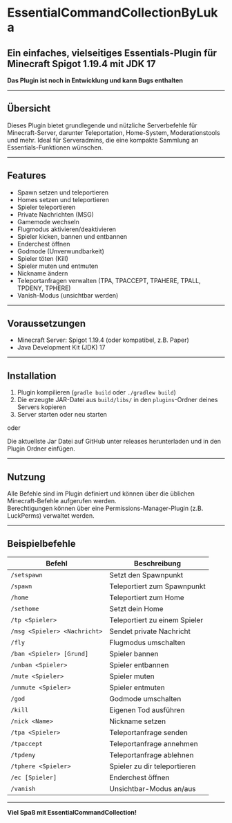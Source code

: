 # EssentialCommandCollectionByLuka

**Ein einfaches, vielseitiges Essentials-Plugin für Minecraft Spigot 1.19.4 mit JDK 17**
---
**Das Plugin ist noch in Entwicklung und kann Bugs enthalten**

---

## Übersicht

Dieses Plugin bietet grundlegende und nützliche Serverbefehle für Minecraft-Server, darunter Teleportation, Home-System, Moderationstools und mehr. Ideal für Serveradmins, die eine kompakte Sammlung an Essentials-Funktionen wünschen.

---

## Features

- Spawn setzen und teleportieren
- Homes setzen und teleportieren
- Spieler teleportieren
- Private Nachrichten (MSG)
- Gamemode wechseln
- Flugmodus aktivieren/deaktivieren
- Spieler kicken, bannen und entbannen
- Enderchest öffnen
- Godmode (Unverwundbarkeit)
- Spieler töten (Kill)
- Spieler muten und entmuten
- Nickname ändern
- Teleportanfragen verwalten (TPA, TPACCEPT, TPAHERE, TPALL, TPDENY, TPHERE)
- Vanish-Modus (unsichtbar werden)

---

## Voraussetzungen

- Minecraft Server: Spigot 1.19.4 (oder kompatibel, z.B. Paper)
- Java Development Kit (JDK) 17

---

## Installation

1. Plugin kompilieren (`gradle build` oder `./gradlew build`)
2. Die erzeugte JAR-Datei aus `build/libs/` in den `plugins`-Ordner deines Servers kopieren
3. Server starten oder neu starten

oder

Die aktuellste Jar Datei auf GitHub unter releases herunterladen und in den Plugin Ordner einfügen.

---

## Nutzung

Alle Befehle sind im Plugin definiert und können über die üblichen Minecraft-Befehle aufgerufen werden.  
Berechtigungen können über eine Permissions-Manager-Plugin (z.B. LuckPerms) verwaltet werden.

---

## Beispielbefehle

| Befehl       | Beschreibung                    |
|--------------|--------------------------------|
| `/setspawn`  | Setzt den Spawnpunkt           |
| `/spawn`     | Teleportiert zum Spawnpunkt    |
| `/home`      | Teleportiert zum Home          |
| `/sethome`   | Setzt dein Home                |
| `/tp <Spieler>` | Teleportiert zu einem Spieler|
| `/msg <Spieler> <Nachricht>` | Sendet private Nachricht |
| `/fly`       | Flugmodus umschalten           |
| `/ban <Spieler> [Grund]` | Spieler bannen         |
| `/unban <Spieler>` | Spieler entbannen          |
| `/mute <Spieler>` | Spieler muten              |
| `/unmute <Spieler>` | Spieler entmuten          |
| `/god`       | Godmode umschalten             |
| `/kill`      | Eigenen Tod ausführen          |
| `/nick <Name>` | Nickname setzen              |
| `/tpa <Spieler>` | Teleportanfrage senden     |
| `/tpaccept`  | Teleportanfrage annehmen       |
| `/tpdeny`    | Teleportanfrage ablehnen       |
| `/tphere <Spieler>` | Spieler zu dir teleportieren |
| `/ec [Spieler]` | Enderchest öffnen            |
| `/vanish`    | Unsichtbar-Modus an/aus        |

---


**Viel Spaß mit EssentialCommandCollection!**
